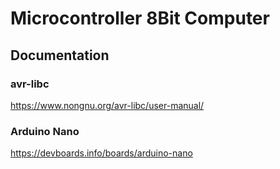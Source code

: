 # Microcontroller 8Bit Computer

## Documentation

### avr-libc
https://www.nongnu.org/avr-libc/user-manual/

### Arduino Nano
https://devboards.info/boards/arduino-nano